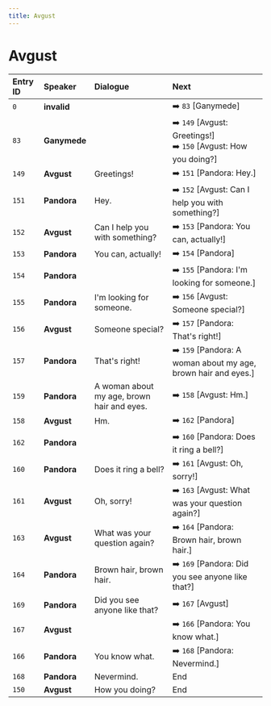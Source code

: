 ```yaml
---
title: Avgust
---
```


# Avgust


| Entry ID | Speaker | Dialogue | Next |
| :------- | :------ | :------- | :------------ |
| `0` | **invalid** |  | ➡️ `83` \[Ganymede\] |
| `83` | **Ganymede** |  | ➡️ `149` \[Avgust: Greetings\!\]<br>➡️ `150` \[Avgust: How you doing?\] |
| `149` | **Avgust** | Greetings\! | ➡️ `151` \[Pandora: Hey\.\] |
| `151` | **Pandora** | Hey\. | ➡️ `152` \[Avgust: Can I help you with something?\] |
| `152` | **Avgust** | Can I help you with something? | ➡️ `153` \[Pandora: You can, actually\!\] |
| `153` | **Pandora** | You can, actually\! | ➡️ `154` \[Pandora\] |
| `154` | **Pandora** |  | ➡️ `155` \[Pandora: I'm looking for someone\.\] |
| `155` | **Pandora** | I'm looking for someone\. | ➡️ `156` \[Avgust: Someone special?\] |
| `156` | **Avgust** | Someone special? | ➡️ `157` \[Pandora: That's right\!\] |
| `157` | **Pandora** | That's right\! | ➡️ `159` \[Pandora: A woman about my age, brown hair and eyes\.\] |
| `159` | **Pandora** | A woman about my age, brown hair and eyes\. | ➡️ `158` \[Avgust: Hm\.\] |
| `158` | **Avgust** | Hm\. | ➡️ `162` \[Pandora\] |
| `162` | **Pandora** |  | ➡️ `160` \[Pandora: Does it ring a bell?\] |
| `160` | **Pandora** | Does it ring a bell? | ➡️ `161` \[Avgust: Oh, sorry\!\] |
| `161` | **Avgust** | Oh, sorry\! | ➡️ `163` \[Avgust: What was your question again?\] |
| `163` | **Avgust** | What was your question again? | ➡️ `164` \[Pandora: Brown hair, brown hair\.\] |
| `164` | **Pandora** | Brown hair, brown hair\. | ➡️ `169` \[Pandora: Did you see anyone like that?\] |
| `169` | **Pandora** | Did you see anyone like that? | ➡️ `167` \[Avgust\] |
| `167` | **Avgust** |  | ➡️ `166` \[Pandora: You know what\.\] |
| `166` | **Pandora** | You know what\. | ➡️ `168` \[Pandora: Nevermind\.\] |
| `168` | **Pandora** | Nevermind\. | End |
| `150` | **Avgust** | How you doing? | End |
